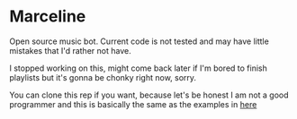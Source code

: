 # Marceline

Open source music bot. Current code is not tested and may have little mistakes that I'd rather not have.

I stopped working on this, might come back later if I'm bored to finish playlists but it's gonna be chonky right now, sorry.

You can clone this rep if you want, because let's be honest I am not a good programmer and this is basically the same as the examples in [here](https://github.com/Solaris9/erela.js/tree/b13718a881d2774acfa9979669df979fe884728f/examples)
